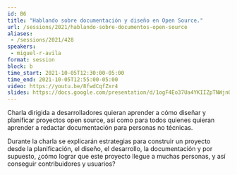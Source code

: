 ```yaml
---
id: B6
title: "Hablando sobre documentación y diseño en Open Source."
url: /sessions/2021/hablando-sobre-documentos-open-source
aliases:
 - /sessions/2021/428
speakers:
 - miguel-r-avila
format: session
block: b
time_start: 2021-10-05T12:30:00-05:00
time_end: 2021-10-05T12:55:00-05:00
video: https://youtu.be/8fwdCqfZxr4
slides: https://docs.google.com/presentation/d/1ogF4Eo37Ua4YKIIZpTNWjnQYQaTz0hJA0_9_saKgAmo/edit#slide=id.p
---
```


Charla dirigida a desarrolladores quieran aprender a cómo diseñar y planificar proyectos open source, así como para todos quienes quieran aprender a redactar documentación para personas no técnicas. 

Durante la charla se explicarán estrategias para construir un proyecto desde la planificación, el diseño, el desarrollo, la documentación y por supuesto, ¿cómo lograr que este proyecto llegue a muchas personas, y así conseguir contribuidores y usuarios?
